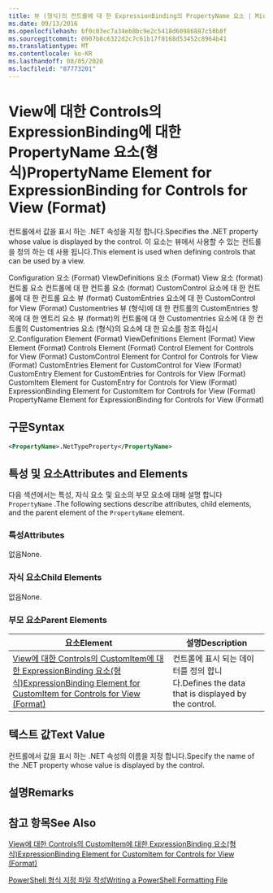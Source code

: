 ```yaml
---
title: 뷰 (형식)의 컨트롤에 대 한 ExpressionBinding의 PropertyName 요소 | Microsoft Docs
ms.date: 09/13/2016
ms.openlocfilehash: bf0c03ec7a34eb8bc9e2c5418d60986887c50b8f
ms.sourcegitcommit: 0907b8c6322d2c7c61b17f8168d53452c8964b41
ms.translationtype: MT
ms.contentlocale: ko-KR
ms.lasthandoff: 08/05/2020
ms.locfileid: "87773201"
---
```

# <a name="propertyname-element-for-expressionbinding-for-controls-for-view-format"></a><span data-ttu-id="0b05d-102">View에 대한 Controls의 ExpressionBinding에 대한 PropertyName 요소(형식)</span><span class="sxs-lookup"><span data-stu-id="0b05d-102">PropertyName Element for ExpressionBinding for Controls for View (Format)</span></span>

<span data-ttu-id="0b05d-103">컨트롤에서 값을 표시 하는 .NET 속성을 지정 합니다.</span><span class="sxs-lookup"><span data-stu-id="0b05d-103">Specifies the .NET property whose value is displayed by the control.</span></span> <span data-ttu-id="0b05d-104">이 요소는 뷰에서 사용할 수 있는 컨트롤을 정의 하는 데 사용 됩니다.</span><span class="sxs-lookup"><span data-stu-id="0b05d-104">This element is used when defining controls that can be used by a view.</span></span>

<span data-ttu-id="0b05d-105">Configuration 요소 (Format) ViewDefinitions 요소 (Format) View 요소 (format) 컨트롤 요소 컨트롤에 대 한 컨트롤 요소 (format) CustomControl 요소에 대 한 컨트롤에 대 한 컨트롤 요소 뷰 (format) CustomEntries 요소에 대 한 CustomControl for View (Format) Customentries 뷰 (형식)에 대 한 컨트롤의 CustomEntries 항목에 대 한 엔트리 요소 뷰 (format)의 컨트롤에 대 한 Customentries 요소에 대 한 컨트롤의 Customentries 요소 (형식)의 요소에 대 한 요소를 참조 하십시오.</span><span class="sxs-lookup"><span data-stu-id="0b05d-105">Configuration Element (Format) ViewDefinitions Element (Format) View Element (Format) Controls Element (Format) Control Element for Controls for View (Format) CustomControl Element for Control for Controls for View (Format) CustomEntries Element for CustomControl for View (Format) CustomEntry Element for CustomEntries for Controls for View (Format) CustomItem Element for CustomEntry for Controls for View (Format) ExpressionBinding Element for CustomItem for Controls for View (Format) PropertyName Element for ExpressionBinding for Controls for View (Format)</span></span>

## <a name="syntax"></a><span data-ttu-id="0b05d-106">구문</span><span class="sxs-lookup"><span data-stu-id="0b05d-106">Syntax</span></span>

```xml
<PropertyName>.NetTypeProperty</PropertyName>
```

## <a name="attributes-and-elements"></a><span data-ttu-id="0b05d-107">특성 및 요소</span><span class="sxs-lookup"><span data-stu-id="0b05d-107">Attributes and Elements</span></span>

<span data-ttu-id="0b05d-108">다음 섹션에서는 특성, 자식 요소 및 요소의 부모 요소에 대해 설명 합니다 `PropertyName` .</span><span class="sxs-lookup"><span data-stu-id="0b05d-108">The following sections describe attributes, child elements, and the parent element of the `PropertyName` element.</span></span>

### <a name="attributes"></a><span data-ttu-id="0b05d-109">특성</span><span class="sxs-lookup"><span data-stu-id="0b05d-109">Attributes</span></span>

<span data-ttu-id="0b05d-110">없음</span><span class="sxs-lookup"><span data-stu-id="0b05d-110">None.</span></span>

### <a name="child-elements"></a><span data-ttu-id="0b05d-111">자식 요소</span><span class="sxs-lookup"><span data-stu-id="0b05d-111">Child Elements</span></span>

<span data-ttu-id="0b05d-112">없음</span><span class="sxs-lookup"><span data-stu-id="0b05d-112">None.</span></span>

### <a name="parent-elements"></a><span data-ttu-id="0b05d-113">부모 요소</span><span class="sxs-lookup"><span data-stu-id="0b05d-113">Parent Elements</span></span>

|<span data-ttu-id="0b05d-114">요소</span><span class="sxs-lookup"><span data-stu-id="0b05d-114">Element</span></span>|<span data-ttu-id="0b05d-115">설명</span><span class="sxs-lookup"><span data-stu-id="0b05d-115">Description</span></span>|
|-------------|-----------------|
|[<span data-ttu-id="0b05d-116">View에 대한 Controls의 CustomItem에 대한 ExpressionBinding 요소(형식)</span><span class="sxs-lookup"><span data-stu-id="0b05d-116">ExpressionBinding Element for CustomItem for Controls for View (Format)</span></span>](./expressionbinding-element-for-customitem-for-controls-for-view-format.md)|<span data-ttu-id="0b05d-117">컨트롤에 표시 되는 데이터를 정의 합니다.</span><span class="sxs-lookup"><span data-stu-id="0b05d-117">Defines the data that is displayed by the control.</span></span>|

## <a name="text-value"></a><span data-ttu-id="0b05d-118">텍스트 값</span><span class="sxs-lookup"><span data-stu-id="0b05d-118">Text Value</span></span>

<span data-ttu-id="0b05d-119">컨트롤에서 값을 표시 하는 .NET 속성의 이름을 지정 합니다.</span><span class="sxs-lookup"><span data-stu-id="0b05d-119">Specify the name of the .NET property whose value is displayed by the control.</span></span>

## <a name="remarks"></a><span data-ttu-id="0b05d-120">설명</span><span class="sxs-lookup"><span data-stu-id="0b05d-120">Remarks</span></span>

## <a name="see-also"></a><span data-ttu-id="0b05d-121">참고 항목</span><span class="sxs-lookup"><span data-stu-id="0b05d-121">See Also</span></span>

[<span data-ttu-id="0b05d-122">View에 대한 Controls의 CustomItem에 대한 ExpressionBinding 요소(형식)</span><span class="sxs-lookup"><span data-stu-id="0b05d-122">ExpressionBinding Element for CustomItem for Controls for View (Format)</span></span>](./expressionbinding-element-for-customitem-for-controls-for-view-format.md)

[<span data-ttu-id="0b05d-123">PowerShell 형식 지정 파일 작성</span><span class="sxs-lookup"><span data-stu-id="0b05d-123">Writing a PowerShell Formatting File</span></span>](./writing-a-powershell-formatting-file.md)
